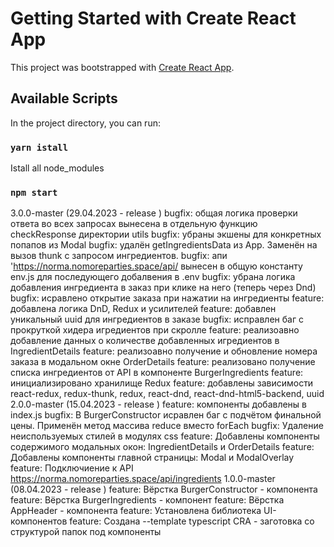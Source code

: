 # Getting Started with Create React App

This project was bootstrapped with [Create React App](https://github.com/facebook/create-react-app).

## Available Scripts

In the project directory, you can run:

### `yarn istall`
Istall all node_modules

### `npm start`

3.0.0-master (29.04.2023 - release )
bugfix: общая логика проверки ответа во всех запросах вынесена в отдельную функцию checkResponse директории utils
bugfix: убраны экшены для конкретных попапов из Modal
bugfix: удалён getIngredientsData из App. Заменён на вызов thunk с запросом ингредиентов.
bugfix: апи 'https://norma.nomoreparties.space/api/ вынесен в общую константу env.js для последующего добалвения в .env
bugfix: убрана логика добавления ингредиента в заказ при клике на него (теперь через Dnd)
bugfix: исравлено открытие заказа при нажатии на ингредиенты
feature: добавлена логика DnD, Redux и усилителей
feature: добавлен уникальный uuid для ингредиентов в заказе
bugfix: исправлен баг с прокруткой хидера игредиентов при скролле
feature: реализоавно добавление данных о количестве добавленных игредиентов в IngredientDetails
feature: реализоавно получение и обновление номера заказа в модальном окне OrderDetails
feature: реализовано получение списка ингредиентов от API в компоненте BurgerIngredients
feature: инициализировано хранилище Redux
feature: добавлены зависимости react-redux, redux-thunk, redux, react-dnd, react-dnd-html5-backend, uuid
2.0.0-master (15.04.2023 - release )
feature: компоненты добавлены в index.js
bugfix: В BurgerConstructor исравлен баг с подчётом финальной цены. Применён метод массива reduce вместо forEach
bugfix: Удаление неиспользуемых стилей в модулях css
feature: Добавлены компоненты содержимого модальных окон: IngredientDetails и OrderDetails
feature: Добавлены компоненты главной страницы: Modal и ModalOverlay
feature: Подключиение к API https://norma.nomoreparties.space/api/ingredients
1.0.0-master (08.04.2023 - release )
feature: Вёрстка BurgerConstructor - компонента
feature: Вёрстка BurgerIngredients - компонент
feature: Вёрстка AppHeader - компонента
feature: Установлена библиотека UI-компонентов
feature: Создана --template typescript CRA - заготовка со структурой папок под компоненты
